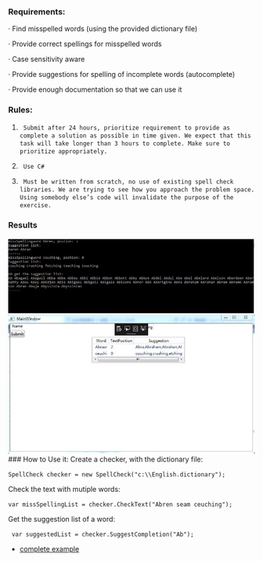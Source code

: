### Requirements:

·         Find misspelled words (using the provided dictionary file)

·         Provide correct spellings for misspelled words

·         Case sensitivity aware

·         Provide suggestions for spelling of incomplete words (autocomplete)

·         Provide enough documentation so that we can use it

 

### Rules:

1)      Submit after 24 hours, prioritize requirement to provide as complete a solution as possible in time given. We expect that this task will take longer than 3 hours to complete. Make sure to prioritize appropriately.

2)      Use C#

3)      Must be written from scratch, no use of existing spell check libraries. We are trying to see how you approach the problem space. Using somebody else’s code will invalidate the purpose of the exercise.

### Results

<img src="/Doc/Result.JPG"> 
<img src="/Doc/Result2.JPG"> 
### How to Use it:
Create a checker, with the dictionary file:

	SpellCheck checker = new SpellCheck("c:\\English.dictionary");

Check the text with mutiple words:

	var missSpellingList = checker.CheckText("Abren seam ceuching");

Get the suggestion list of a word:

	 var suggestedList = checker.SuggestCompletion("Ab");

* [complete example](https://github.com/lhf552004/SpellingCheck/wiki/Example)